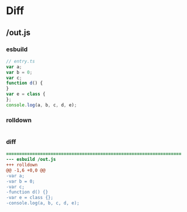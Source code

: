 # Diff
## /out.js
### esbuild
```js
// entry.ts
var a;
var b = 0;
var c;
function d() {
}
var e = class {
};
console.log(a, b, c, d, e);
```
### rolldown
```js

```
### diff
```diff
===================================================================
--- esbuild	/out.js
+++ rolldown	
@@ -1,6 +0,0 @@
-var a;
-var b = 0;
-var c;
-function d() {}
-var e = class {};
-console.log(a, b, c, d, e);

```
